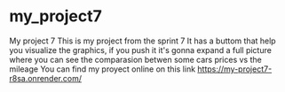 # my_project7
My project 7 
This is my project from the sprint 7
It has a buttom that help you visualize the graphics, if you push it it's gonna expand a full picture where you can see the comparasion betwen some cars prices vs the mileage 
You can find my proyect online on this link 
https://my-project7-r8sa.onrender.com/